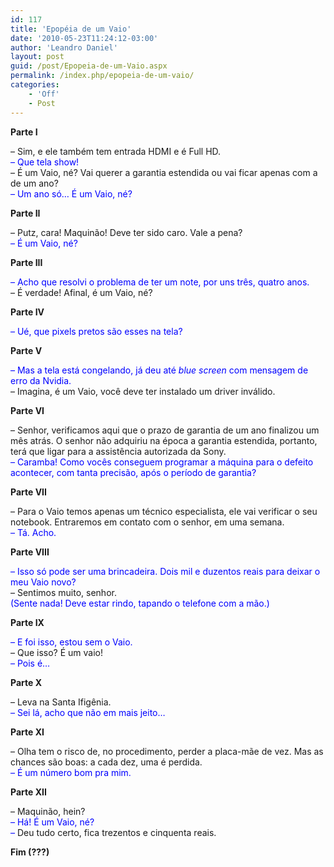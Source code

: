 ```yaml
---
id: 117
title: 'Epopéia de um Vaio'
date: '2010-05-23T11:24:12-03:00'
author: 'Leandro Daniel'
layout: post
guid: /post/Epopeia-de-um-Vaio.aspx
permalink: /index.php/epopeia-de-um-vaio/
categories:
    - 'Off'
    - Post
---
```


**Parte I**

– Sim, e ele também tem entrada HDMI e é Full HD.   
<font color="#0000ff">– Que tela show!   
</font>– É um Vaio, né? Vai querer a garantia estendida ou vai ficar apenas com a de um ano?   
<font color="#0000ff">– Um ano só… É um Vaio, né?</font>

**Parte II**

– Putz, cara! Maquinão! Deve ter sido caro. Vale a pena?   
<font color="#0000ff">– É um Vaio, né?</font>

 **Parte III**

<font color="#0000ff">– Acho que resolvi o problema de ter um note, por uns três, quatro anos.   
</font>– É verdade! Afinal, é um Vaio, né?

**Parte IV**

<font color="#0000ff">– Ué, que pixels pretos são esses na tela?</font>

 **Parte V**

<font color="#0000ff">– Mas a tela está congelando, já deu até *blue screen* com mensagem de erro da Nvidia.   
</font>– Imagina, é um Vaio, você deve ter instalado um driver inválido.

 **Parte VI**

– Senhor, verificamos aqui que o prazo de garantia de um ano finalizou um mês atrás. O senhor não adquiriu na época a garantia estendida, portanto, terá que ligar para a assistência autorizada da Sony.   
<font color="#0000ff">– Caramba! Como vocês conseguem programar a máquina para o defeito acontecer, com tanta precisão, após o período de garantia?</font>

 **Parte VII**

– Para o Vaio temos apenas um técnico especialista, ele vai verificar o seu notebook. Entraremos em contato com o senhor, em uma semana.   
<font color="#0000ff">– Tá. Acho.</font>

 **Parte VIII**

<font color="#0000ff">– Isso só pode ser uma brincadeira. Dois mil e duzentos reais para deixar o meu Vaio novo?   
</font>– Sentimos muito, senhor.   
<font color="#0000ff">(Sente nada! Deve estar rindo, tapando o telefone com a mão.)</font>

 **Parte IX**

<font color="#0000ff">– E foi isso, estou sem o Vaio.   
</font>– Que isso? É um vaio!   
<font color="#0000ff">– Pois é…</font>

 **Parte X**

– Leva na Santa Ifigênia.   
<font color="#0000ff">– Sei lá, acho que não em mais jeito…</font>

 **Parte XI**

– Olha tem o risco de, no procedimento, perder a placa-mãe de vez. Mas as chances são boas: a cada dez, uma é perdida.   
<font color="#0000ff">– É um número bom pra mim.</font>

 **Parte XII**

– Maquinão, hein?   
<font color="#0000ff">– Há! É um Vaio, né?   
– </font>Deu tudo certo, fica trezentos e cinquenta reais.

**Fim (???)**